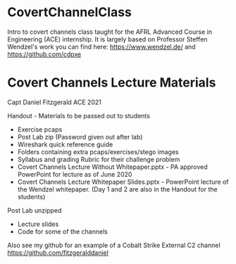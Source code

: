 # CovertChannelClass
Intro to covert channels class taught for the AFRL Advanced Course in Engineering (ACE) internship. It is largely based on Professor Steffen Wendzel's work you can find here: https://www.wendzel.de/ and https://github.com/cdpxe

# Covert Channels Lecture Materials
Capt Daniel Fitzgerald
ACE 2021

Handout - Materials to be passed out to students

  - Exercise pcaps
  - Post Lab zip (Password given out after lab)
  - Wireshark quick reference guide
  - Folders containing extra pcaps/exercises/stego images
  - Syllabus and grading Rubric for their challenge problem
  - Covert Channels Lecture Without Whitepaper.pptx - PA approved PowerPoint for lecture as of June 2020
  - Covert Channels Lecture Whitepaper Slides.pptx - PowerPoint lecture of the Wendzel whitepaper.
	  (Day 1 and 2 are also in the Handout for the students)

Post Lab unzipped

  - Lecture slides
  - Code for some of the channels


Also see my github for an example of a Cobalt Strike External C2 channel
https://github.com/fitzgeralddaniel
